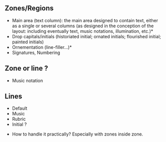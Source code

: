 

## Zones/Regions

- Main area (text column): the main area designed to contain text, either as a single  or several columns (as designed in the conception of the layout: including eventually text, music notations, illumination, etc.)*
- Drop capitals/initials (historiated initial; ornated initials; flourished initial; painted initials)
- Ornementation (line-filler…)*
- Signatures, Numbering

## Zone or line ?

- Music notation

## Lines

- Default
- Music
- Rubric
- Initial ?

* How to handle it practically? Especially with zones inside zone.
